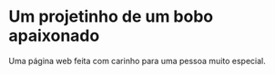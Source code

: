 # Um projetinho de um bobo apaixonado

Uma página web feita com carinho para uma pessoa muito especial.